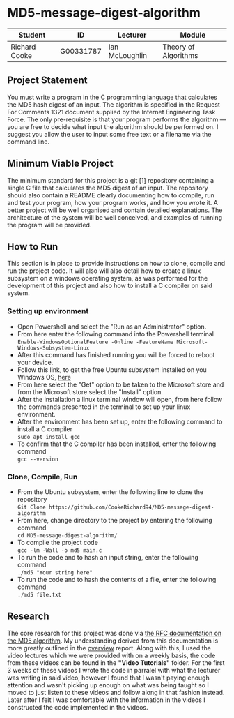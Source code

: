 # MD5-message-digest-algorithm

|  Student | ID  | Lecturer   | Module  |
|---|---|---|---|
|  Richard Cooke | G00331787  | Ian McLoughlin  | Theory of Algorithms  | 

## Project Statement
You must write a program in the C programming language that calculates
the MD5 hash digest of an input. The algorithm is specified in the Request
For Comments 1321 document supplied by the Internet Engineering Task
Force. The only pre-requisite is that your program performs the algorithm
— you are free to decide what input the algorithm should be performed on.
I suggest you allow the user to input some free text or a filename via the
command line.

## Minimum Viable Project
The minimum standard for this project is a git [1] repository containing a
single C file that calculates the MD5 digest of an input. The repository
should also contain a README clearly documenting how to compile, run
and test your program, how your program works, and how you wrote it.
A better project will be well organised and contain detailed explanations.
The architecture of the system will be well conceived, and examples of running the program will be provided.

## How to Run

This section is in place to provide instructions on how to clone, compile and run the project code. It will also will also detail how to create a linux subsystem on a windows operating system, as was performed for the development of this project and also how to install a C compiler on said system.

### Setting up environment  
* Open Powershell and select the "Run as an Administrator" option.
* From here enter the following command into the Powershell terminal  
```Enable-WindowsOptionalFeature -Online -FeatureName Microsoft-Windows-Subsystem-Linux```
* After this command has finished running you will be forced to reboot your device.
* Follow this link, to get the free Ubuntu subsystem installed on you Windows OS, [here](https://www.microsoft.com/en-ie/p/ubuntu-2004-lts/9n6svws3rx71?activetab=pivot:overviewtab)
* From here select the "Get" option to be taken to the Microsoft store and from the Microsoft store select the "Install" option.
* After the installation a linux terminal window will open, from here follow the commands presented in the terminal to set up your linux environment.
* After the environment has been set up, enter the following command to install a C compiler  
``` sudo apt install gcc ```  
* To confirm that the C compiler has been installed, enter the following command  
``` gcc --version ```
  
### Clone, Compile, Run
* From the Ubuntu subsystem, enter the following line to clone the repository  
``` Git Clone https://github.com/CookeRichard94/MD5-message-digest-algorithm ```
* From here, change directory to the project by entering the following command  
``` cd MD5-message-digest-algorithm/ ```
* To compile the project code  
``` gcc -lm -Wall -o md5 main.c ```
* To run the code and to hash an input string, enter the following command   
``` ./md5 "Your string here" ```
* To run the code and to hash the contents of a file, enter the following command  
``` ./md5 file.txt ```
  
## Research
The core research for this project was done via [the RFC documentation on the MD5 algorithm](https://www.ietf.org/rfc/rfc1321.txt). My understanding derived from this documentation is more greatly outlined in the [overview](overview.md) report. Along with this, I used the video lectures which we were provided with on a weekly basis, the code from these videos can be found in the **"Video Tutorials"** folder. For the first 3 weeks of these videos I wrote the code in parralel with what the lecturer was writing in said video, however I found that I wasn't paying enough attention and wasn't picking up enough on what was being taught so I moved to just listen to these videos and follow along in that fashion instead. Later after I felt I was comfortable with the information in the videos I constructed the code implemented in the videos.
